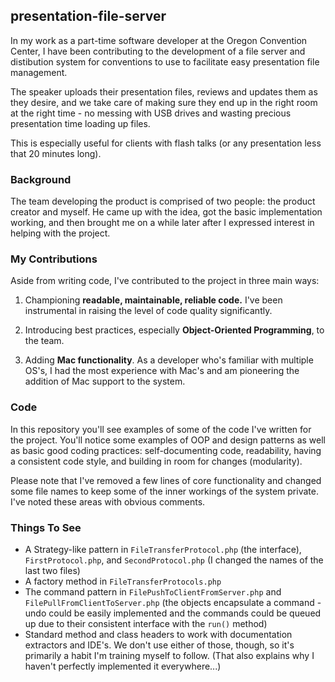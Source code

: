 ## presentation-file-server
In my work as a part-time software developer at the Oregon Convention Center, 
I have been contributing to the development of a file server and distibution system 
for conventions to use to facilitate easy presentation file management.

The speaker uploads their presentation files, reviews and updates them as they desire, 
and we take care of making sure they end up in the right room at the right time - no 
messing with USB drives and wasting precious presentation time loading up files.

This is especially useful for clients with flash talks (or any presentation less that 20 minutes long). 

### Background
The team developing the product is comprised of two people: the product creator and myself. 
He came up with the idea, got the basic implementation working, and then brought me on 
a while later after I expressed interest in helping with the project.

### My Contributions
Aside from writing code, I've contributed to the project in three main ways:

1) Championing **readable, maintainable, reliable code.** I've been instrumental in 
raising the level of code quality significantly.

2) Introducing best practices, especially **Object-Oriented Programming**, to the team.

3) Adding **Mac functionality**. As a developer who's familiar with multiple OS's, 
I had the most experience with Mac's and am pioneering the addition of Mac support 
to the system.

### Code
In this repository you'll see examples of some of the code I've written for the project. 
You'll notice some examples of OOP and design patterns as well as basic good coding practices: 
self-documenting code, readability, having a consistent code style, and building in room for 
changes (modularity).

Please note that I've removed a few lines of core functionality and changed some file names 
to keep some of the inner workings of the system private. I've noted these areas with obvious comments.

### Things To See
- A Strategy-like pattern in `FileTransferProtocol.php` (the interface), `FirstProtocol.php`, and `SecondProtocol.php` (I changed the names of the last two files)
- A factory method in `FileTransferProtocols.php`
- The command pattern in `FilePushToClientFromServer.php` and `FilePullFromClientToServer.php` (the objects encapsulate a command - undo could be easily implemented and the commands could be queued up due to their consistent interface with the `run()` method)
- Standard method and class headers to work with documentation extractors and IDE's. We don't use either of those, though, so it's primarily a habit I'm training myself to follow. (That also explains why I haven't perfectly implemented it everywhere...)
